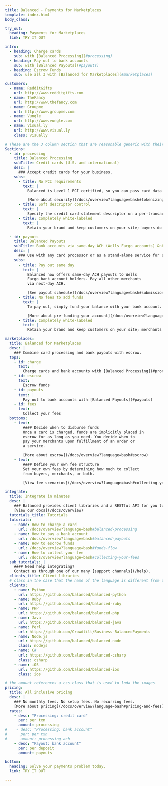 ```yaml
---
title: Balanced - Payments for Marketplaces
template: index.html
body_class:

try_out:
  heading: Payments for Marketplaces
  link: TRY IT OUT

intro:
  - heading: Charge cards
    sub: with [Balanced Processing](#processing)
  - heading: Pay out to bank accounts
    sub: with [Balanced Payouts](#payouts)
  - heading: Escrow Funds
    sub: use all 3 with [Balanced for Marketplaces](#marketplaces)

customers:
  - name: RedditGifts
    url: http://www.redditgifts.com
  - name: TheFancy
    url: http://www.thefancy.com
  - name: Groupme
    url: http://www.groupme.com
  - name: Vungle
    url: http://www.vungle.com
  - name: Visual.ly
    url: http://www.visual.ly
    class: visually

# These are the 3 column section that are reasonable generic with their format
Sections:
  - id: processing
    title: Balanced Processing
    subTitle: Credit cards (U.S. and international)
    desc: |
      ### Accept credit cards for your business.
    subs:
      - title: No PCI requirements
        text: |
          Balanced is Level 1 PCI certified, so you can pass card data directly to us without worrying about compliance.

          [More about security](/docs/overview?language=bash#tokenizing-sensitive-information)
      - title: Soft descriptor control
        text: |
          Specify the credit card statement descriptor on a per-transaction basis.
      - title: Completely white-labeled
        text: |
          Retain your brand and keep customers on your site; buyers do not need to sign up for a Balanced account.

  - id: payouts
    title: Balanced Payouts
    subTitle: Bank accounts via same-day ACH (Wells Fargo accounts) &nbsp;|&nbsp; Bank accounts via next-day ACH (U.S. only)
    desc: |
      ### Use with any card processor or as a stand-alone service for same-day bank deposits.
    subs:
      - title: Pay out same day
        text: |
          Balanced now offers same-day ACH payouts to Wells
          Fargo bank account holders. Pay all other merchants
          via next-day ACH.

          [See payout schedule](/docs/overview?language=bash#submission-delivery-times)
      - title: No fees to add funds
        text: |
          To pay out, simply fund your balance with your bank account.

          [More about pre-funding your account](/docs/overview?language=bash#pre-funding-your-account)
      - title: Completely white-labeled
        text: |
          Retain your brand and keep customers on your site; merchants do not need to sign up for a Balanced account.

marketplaces:
  title: Balanced for Marketplaces
  desc: |
    ### Combine card processing and bank payouts with escrow.
  tops:
    - id: charge
      text: |
        Charge cards and bank accounts with [Balanced Processing](#processing)
    - id: escrow
      text: |
        Escrow funds
    - id: payouts
      text: |
        Pay out to bank accounts with [Balanced Payouts](#payouts)
    - id: fees
      text: |
        Collect your fees
  bottoms:
    - text: |
        #### Decide when to disburse funds
        Once a card is charged, funds are implicitly placed in
        escrow for as long as you need. You decide when to
        pay your merchants upon fulfillment of an order or
        a service.

        [More about escrow](/docs/overview?language=bash#escrow)
    - text: |
        #### Define your own fee structure
        Set your own fees by determining how much to collect
        from buyers, merchants, or both.

        [View fee scenarios](/docs/overview?language=bash#collecting-your-fees)

integrate:
  title: Integrate in minutes
  desc: |
    ### Balanced provides client libraries and a RESTful API for you to easily integrate.
    [View our docs](/docs/overview)
  tutorials_title: Tutorials
  tutorials:
    - name: How to charge a card
      url: /docs/overview?language=bash#balanced-processing
    - name: How to pay a bank account
      url: /docs/overview?language=bash#balanced-payouts
    - name: How to escrow funds
      url: /docs/overview?language=bash#funds-flow
    - name: How to collect your fee
      url: /docs/overview?language=bash#collecting-your-fees
  sub_tutorials: |
    #### Need help integrating?
    Contact us through one of our many [support channels](/help).
  clients_title: Client libraries
  # class in the case that the name of the language is different from the css class for the image
  clients:
    - name: Python
      url: https://github.com/balanced/balanced-python
    - name: Ruby
      url: https://github.com/balanced/balanced-ruby
    - name: PHP
      url: https://github.com/balanced/balanced-php
    - name: Java
      url: https://github.com/balanced/balanced-java
    - name: Perl
      url: https://github.com/Crowdtilt/Business-BalancedPayments
    - name: Node.js
      url: https://github.com/balanced/balanced-node
      class: nodejs
    - name: C#
      url: https://github.com/balanced/balanced-csharp
      class: csharp
    - name: iOS
      url: https://github.com/balanced/balanced-ios
      class: ios

# the amount references a css class that is used to loda the images
pricing:
  title: All inclusive pricing
  desc: |
    ### No monthly fees. No setup fees. No recurring fees.
    [More about pricing](/docs/overview?language=bash#pricing-and-fees)
  rates:
    - desc: "Processing: credit card"
      per: per txn
      amount: processing
#    - desc: "Processing: bank account"
#      per: per txn
#      amount: processing ach
    - desc: "Payout: bank account"
      per: per deposit
      amount: payouts

bottom:
  heading: Solve your payments problem today.
  link: TRY IT OUT

---
```

